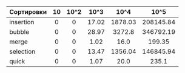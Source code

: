 | Сортировки |  10   |  10^2  | 10^3  |  10^4   |   10^5    |
|------------|:-----:|:------:|:-----:|:-------:|:---------:|
| insertion  |   0   |   0    | 17.02 | 1878.03 | 208145.84 |
| bubble     |   0   |   0    | 28.97 | 3272.8  | 346792.19 |
| merge      |   0   |   0    | 1.02  |  16.0   |  199.35   |
| selection  |   0   |   0    | 13.47 | 1356.04 | 146845.94 |
| quick      |   0   |   0    | 1.07  |  20.0   |   235.1   |
